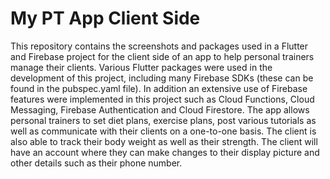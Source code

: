 # My PT App Client Side

This repository contains the screenshots and packages used in a Flutter and Firebase project for the client side of an app to help personal trainers manage their clients. Various Flutter packages were used in the development of this project, including many Firebase SDKs (these can be found in the pubspec.yaml file). In addition an extensive use of Firebase features were implemented in this project such as Cloud Functions, Cloud Messaging, Firebase Authentication and Cloud Firestore. The app allows personal trainers to set diet plans, exercise plans, post various tutorials as well as communicate with their clients on a one-to-one basis. The client is also able to track their body weight as well as their strength. The client will have an account where they can make changes to their display picture and other details such as their phone number.
